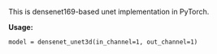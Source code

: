 This is densenet169-based unet implementation in PyTorch.
 
**Usage:**

```
model = densenet_unet3d(in_channel=1, out_channel=1)
```
